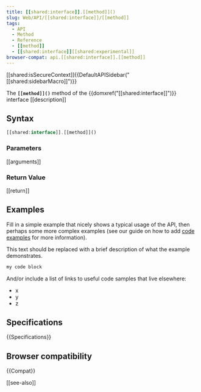 ```yaml
---
title: [[shared:interface]].[[method]]()
slug: Web/API/[[shared:interface]]/[[method]]
tags:
  - API
  - Method
  - Reference
  - [[method]]
  - [[shared:interface]][[shared:experimental]]
browser-compat: api.[[shared:interface]].[[method]]
---
```

[[shared:isSecureContext]]{{DefaultAPISidebar("[[shared:sidebarMacro]]")}}

The **`[[method]]()`** method of the {{domxref("[[shared:interface]]")}} interface [[description]]

## Syntax

```js
[[shared:interface]].[[method]]()
```

### Parameters

[[arguments]]

### Return Value

[[return]]

## Examples

Fill in a simple example that nicely shows a typical usage of the API, then perhaps some more complex examples (see our guide on how to add [code examples](/en-US/docs/MDN/Contribute/Structures/Code_examples) for more information).

This text should be replaced with a brief description of what the example demonstrates.

```js
my code block
```

And/or include a list of links to useful code samples that live elsewhere:

*   x
*   y
*   z

## Specifications

{{Specifications}}

## Browser compatibility

{{Compat}}

[[see-also]]
